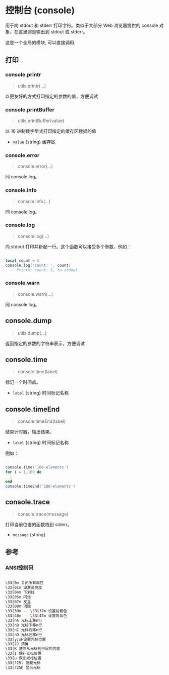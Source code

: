 # 控制台 (console)

用于向 stdout 和 stderr 打印字符。类似于大部分 Web 浏览器提供的 console 对象，在这里则是输出到 stdout 或 stderr。

这是一个全局的模块, 可以直接调用.

## 打印

### console.printr

> utils.printr(...)

以更友好的方式打印指定的参数的值，方便调试


### console.printBuffer

>  utils.printBuffer(value)

以 16 进制数字型式打印指定的缓存区数据的值

- `value` {string} 缓存区

### console.error

> console.error(...)

同 console.log。

### console.info

> console.info(...)

同 console.log。

### console.log

> console.log(...)

向 stdout 打印并新起一行。这个函数可以接受多个参数，例如：

```lua

local count = 5
console.log('count: ', count)
  -- Prints: count: 5, to stdout

```

### console.warn

> console.warn(...)

同 console.log。


## console.dump

>  utils.dump(...)

返回指定的参数的字符串表示，方便调试


## console.time

> console.time(label)

标记一个时间点。

- `label` {string} 时间标记名称

## console.timeEnd

> console.timeEnd(label)

结束计时器，输出结果。

- `label` {string} 时间标记名称

例如：

```lua

console.time('100-elements')
for i = 1,100 do
  ;
end
console.timeEnd('100-elements')

```

## console.trace

> console.trace(message)

打印当前位置的函数栈到 stderr。

- `message` {string} 

## 参考

### ANSI控制码

```sh

\33[0m 关闭所有属性 
\33[01m 设置高亮度 
\33[04m 下划线 
\33[05m 闪烁 
\33[07m 反显 
\33[08m 消隐 
\33[30m -- \33[37m 设置前景色 
\33[40m -- \33[47m 设置背景色 
\33[nA 光标上移n行 
\33[nB 光标下移n行 
\33[nC 光标右移n行 
\33[nD 光标左移n行 
\33[y;xH设置光标位置 
\33[2J 清屏 
\33[K 清除从光标到行尾的内容 
\33[s 保存光标位置 
\33[u 恢复光标位置 
\33[?25l 隐藏光标 
\33[?25h 显示光标

```

